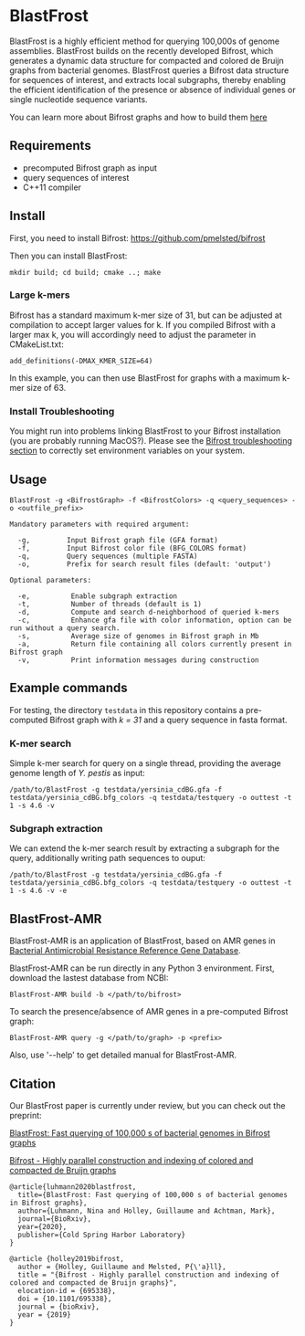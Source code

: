 # BlastFrost

BlastFrost is a highly efficient method for querying 100,000s of genome assemblies. BlastFrost builds on the recently developed Bifrost, which generates a dynamic data structure for compacted and colored de Bruijn graphs from bacterial genomes. BlastFrost queries a Bifrost data structure for sequences of interest, and extracts local subgraphs, thereby enabling the efficient identification of the presence or absence of individual genes or single nucleotide sequence variants.

You can learn more about Bifrost graphs and how to build them [here](https://github.com/pmelsted/bifrost)

## Requirements
* precomputed Bifrost graph as input
* query sequences of interest
* C++11 compiler


## Install
First, you need to install Bifrost: https://github.com/pmelsted/bifrost

Then you can install BlastFrost:

```
mkdir build; cd build; cmake ..; make
```

### Large k-mers
Bifrost has a standard maximum k-mer size of 31, but can be adjusted at compilation to accept larger values for k. If you compiled Bifrost with a larger max k, you will accordingly need to adjust the parameter in CMakeList.txt:

```
add_definitions(-DMAX_KMER_SIZE=64)
```
In this example, you can then use BlastFrost for graphs with a maximum k-mer size of 63. 

### Install Troubleshooting
You might run into problems linking BlastFrost to your Bifrost installation (you are probably running MacOS?).
Please see the [Bifrost troubleshooting section](https://github.com/pmelsted/bifrost#troubleshooting) to correctly set environment variables on your system.



## Usage
```
BlastFrost -g <BifrostGraph> -f <BifrostColors> -q <query_sequences> -o <outfile_prefix>

Mandatory parameters with required argument:

  -g,         Input Bifrost graph file (GFA format)
  -f,         Input Bifrost color file (BFG_COLORS format)
  -q,         Query sequences (multiple FASTA)
  -o,         Prefix for search result files (default: 'output')

Optional parameters:

  -e,          Enable subgraph extraction
  -t,          Number of threads (default is 1)
  -d,          Compute and search d-neighborhood of queried k-mers
  -c,          Enhance gfa file with color information, option can be run without a query search.
  -s,          Average size of genomes in Bifrost graph in Mb
  -a,          Return file containing all colors currently present in Bifrost graph
  -v,          Print information messages during construction

```



## Example commands
For testing, the directory `testdata` in this repository contains a pre-computed Bifrost graph with *k = 31* and a query sequence in fasta format. 

### K-mer search
Simple k-mer search for query on a single thread, providing the average genome length of *Y. pestis* as input:
```
/path/to/BlastFrost -g testdata/yersinia_cdBG.gfa -f testdata/yersinia_cdBG.bfg_colors -q testdata/testquery -o outtest -t 1 -s 4.6 -v 
```

### Subgraph extraction
We can extend the k-mer search result by extracting a subgraph for the query, additionally writing path sequences to ouput:
```
/path/to/BlastFrost -g testdata/yersinia_cdBG.gfa -f testdata/yersinia_cdBG.bfg_colors -q testdata/testquery -o outtest -t 1 -s 4.6 -v -e
```

## BlastFrost-AMR
BlastFrost-AMR is an application of BlastFrost, based on AMR genes in [Bacterial Antimicrobial Resistance Reference Gene Database](https://www.ncbi.nlm.nih.gov/bioproject/PRJNA313047). 

BlastFrost-AMR can be run directly in any Python 3 environment. First, download the lastest database from NCBI:  
```
BlastFrost-AMR build -b </path/to/bifrost>
```
 

To search the presence/absence of AMR genes in a pre-computed Bifrost graph: 
```
BlastFrost-AMR query -g </path/to/graph> -p <prefix>
```

Also, use '--help' to get detailed manual for BlastFrost-AMR. 


## Citation
Our BlastFrost paper is currently under review, but you can check out the preprint:

[BlastFrost: Fast querying of 100,000 s of bacterial genomes in Bifrost graphs](https://www.biorxiv.org/content/10.1101/2020.01.21.914168v1.abstract)

[Bifrost - Highly parallel construction and indexing of colored and compacted de Bruijn graphs](https://www.biorxiv.org/content/10.1101/695338v2.abstract)

```
@article{luhmann2020blastfrost,
  title={BlastFrost: Fast querying of 100,000 s of bacterial genomes in Bifrost graphs},
  author={Luhmann, Nina and Holley, Guillaume and Achtman, Mark},
  journal={BioRxiv},
  year={2020},
  publisher={Cold Spring Harbor Laboratory}
}

@article {holley2019bifrost,
  author = {Holley, Guillaume and Melsted, P{\'a}ll},
  title = "{Bifrost - Highly parallel construction and indexing of colored and compacted de Bruijn graphs}",
  elocation-id = {695338},
  doi = {10.1101/695338},
  journal = {bioRxiv},
  year = {2019}
}
```

